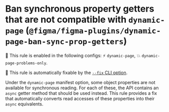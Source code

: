 # Ban synchronous property getters that are not compatible with `dynamic-page` (`@figma/figma-plugins/dynamic-page-ban-sync-prop-getters`)

💼 This rule is enabled in the following configs: ⚡ `dynamic-page`, 💥 `dynamic-page-problems-only`.

🔧 This rule is automatically fixable by the [`--fix` CLI option](https://eslint.org/docs/latest/user-guide/command-line-interface#--fix).

<!-- end auto-generated rule header -->

Under the `dynamic-page` manifest option, some object properties are not available for synchronous reading. For each of these, the API contains an `async` getter method that should be used instead. This rule provides a fix that automatically converts read accesses of these properties into their `async` equivalents.
